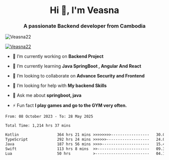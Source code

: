 <h1 align="center">Hi 👋, I'm Veasna</h1>
<h3 align="center">A passionate Backend developer from Cambodia</h3>

<p align="left"> <img src="https://komarev.com/ghpvc/?username=Veasna22&label=Profile%20views&color=0e75b6&style=flat" alt="Veasna22" /> </p>

<p align="left"> <a href="https://github.com/ryo-ma/github-profile-trophy"><img src="https://github-profile-trophy.vercel.app/?username=veasna22&theme=dracula" alt="Veasna22" /></a> </p>

- 🔭 I’m currently working on **Backend Project**

- 🌱 I’m currently learning **Java SpringBoot , Angular And React**

- 👯 I’m looking to collaborate on **Advance Security and Frontend**

- 🤝 I’m looking for help with **My backend Skills**

- 💬 Ask me about **springboot, java**

- ⚡ Fun fact **I play games and go to the GYM very often.**

<!--START_SECTION:waka-->

```txt
From: 08 October 2023 - To: 28 May 2025

Total Time: 1,214 hrs 37 mins

Kotlin                 364 hrs 21 mins >>>>>>>>-----------------   30.00 %
TypeScript             292 hrs 24 mins >>>>>>-------------------   24.07 %
Java                   187 hrs 56 mins >>>>---------------------   15.47 %
Swift                  113 hrs 8 mins  >>-----------------------   09.32 %
Lua                    50 hrs          >------------------------   04.12 %
```

<!--END_SECTION:waka-->
